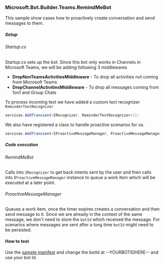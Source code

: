 ﻿### Microsoft.Bot.Builder.Teams.RemindMeBot

This sample show cases how to proactively create conversation and send messages to them.

##### Setup
###### Startup.cs
Startup.cs sets up the bot. Since this bot only works in Channels in Microsoft Teams, we will be adding following 3 middlewares
- **DropNonTeamsActivitiesMiddleware** - To drop all activities not coming from Microsoft Teams
- **DropChannelActivitiesMiddleware** - To drop all messages coming from 1on1 and Group Chats

To process incoming text we have added a custom text recognizer ```ReminderTextRecognizer```
```cs
services.AddTransient<IRecognizer, ReminderTextRecognizer>();
```

We also have registered a class to handle proactive scenarios for us.

```cs
services.AddTransient<IProactiveMessageManager, ProactiveMessageManager>();
```

##### Code execution
###### RemindMeBot
Calls into ```IRecognizer``` to get back intents sent by the user and then calls into I```ProactiveMessageManager``` instance to queue a work item which will be executed at a later point.

###### ProactiveMessageManager
Queues a work item, once the timer expires creates a conversation and then send message to it. Since we are already in the context of the same message, we don't need to store the ```botId``` which received the message. For scenarios where messages are sent after a long time ```botId``` might need to be persisted.

#### How to test
Use the [sample manifest](TeamsAppManifest/manifest.json) and change the botId at --YOURBOTIDHERE-- and use your bot Id.